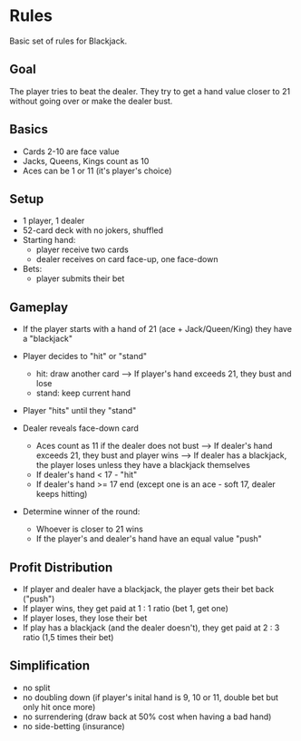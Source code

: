 # Rules

Basic set of rules for Blackjack.

## Goal
The player tries to beat the dealer.
They try to get a hand value closer to 21 without going over or make the dealer bust.

## Basics
- Cards 2-10 are face value
- Jacks, Queens, Kings count as 10
- Aces can be 1 or 11 (it's player's choice)

## Setup
- 1 player, 1 dealer
- 52-card deck with no jokers, shuffled
- Starting hand:
  - player receive two cards
  - dealer receives on card face-up, one face-down
- Bets:
  - player submits their bet

## Gameplay
- If the player starts with a hand of 21 (ace + Jack/Queen/King) they have a "blackjack"
- Player decides to "hit" or "stand"
  - hit: draw another card
    --> If player's hand exceeds 21, they bust and lose
  - stand: keep current hand

- Player "hits" until they "stand"

- Dealer reveals face-down card
     - Aces count as 11 if the dealer does not bust
     --> If dealer's hand exceeds 21, they bust and player wins
     --> If dealer has a blackjack, the player loses unless they have a blackjack themselves
     - If dealer's hand < 17 - "hit"
     - If dealer's hand >= 17 end (except one is an ace - soft 17, dealer keeps hitting)

- Determine winner of the round:
  - Whoever is closer to 21 wins
  - If the player's and dealer's hand have an equal value "push"

## Profit Distribution
- If player and dealer have a blackjack, the player gets their bet back ("push")
- If player wins, they get paid at 1 : 1 ratio (bet 1, get one)
- If player loses, they lose their bet
- If play has a blackjack (and the dealer doesn't), they get paid at 2 : 3 ratio (1,5 times their bet)

## Simplification
- no split
- no doubling down (if player's inital hand is 9, 10 or 11, double bet but only hit once more)
- no surrendering (draw back at 50% cost when having a bad hand)
- no side-betting (insurance)